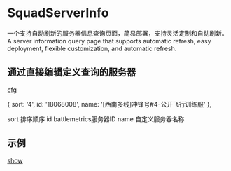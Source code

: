 # SquadServerInfo
一个支持自动刷新的服务器信息查询页面，简易部署，支持灵活定制和自动刷新。A server information query page that supports automatic refresh, easy deployment, flexible customization, and automatic refresh.

## 通过直接编辑定义查询的服务器

[cfg](https://z1.ax1x.com/2023/12/08/pigvUhR.png)

{ sort: '4', id: '18068008', name: '[西南多线]冲锋号#4-公开飞行训练服' },

sort 排序顺序
id battlemetrics服务器ID
name 自定义服务器名称

## 示例
[show](https://z1.ax1x.com/2023/12/08/pigvw1x.png)
